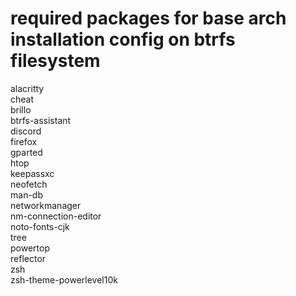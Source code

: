 # required packages for base arch installation config on btrfs filesystem 

alacritty		
cheat		
brillo		
btrfs-assistant		
discord		
firefox		
gparted		
htop		
keepassxc		
neofetch		
man-db		
networkmanager		
nm-connection-editor	
noto-fonts-cjk		
tree		
powertop		
reflector		
zsh		
zsh-theme-powerlevel10k		
